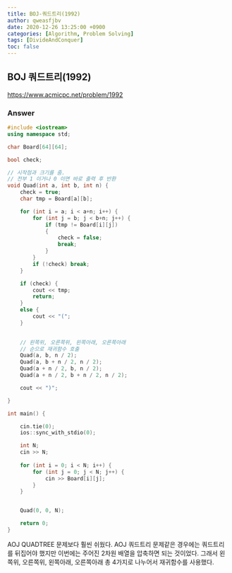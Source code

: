 ```yaml
---
title: BOJ-쿼드트리(1992)
author: qweasfjbv
date: 2020-12-26 13:25:00 +0900
categories: [Algorithm, Problem Solving]
tags: [DivideAndConquer]
toc: false
---
```


## BOJ 쿼드트리(1992)

<https://www.acmicpc.net/problem/1992>

### Answer

```cpp
#include <iostream>
using namespace std;

char Board[64][64];

bool check;

// 시작점과 크기를 줌.
// 전부 1 이거나 0 이면 바로 출력 후 반환
void Quad(int a, int b, int n) {
	check = true;
	char tmp = Board[a][b];

	for (int i = a; i < a+n; i++) {
		for (int j = b; j < b+n; j++) {
			if (tmp != Board[i][j])
			{
				check = false;
				break;
			}
		}
		if (!check) break;
	}

	if (check) {
		cout << tmp;
		return;
	}
	else {
		cout << "(";
	}
	

	// 왼쪽위, 오른쪽위, 왼쪽아래, 오른쪽아래
	// 순으로 재귀함수 호출
	Quad(a, b, n / 2);
	Quad(a, b + n / 2, n / 2);
	Quad(a + n / 2, b, n / 2);
	Quad(a + n / 2, b + n / 2, n / 2);

	cout << ")";

}

int main() {

	cin.tie(0);
	ios::sync_with_stdio(0);

	int N;
	cin >> N;
	
	for (int i = 0; i < N; i++) {
		for (int j = 0; j < N; j++) {
			cin >> Board[i][j];
		}
	}


	Quad(0, 0, N);

	return 0;
}
```

AOJ QUADTREE 문제보다 훨씬 쉬웠다. AOJ 쿼드트리 문제같은 경우에는 쿼드트리를 뒤집어야 했지만 이번에는 주어진 2차원 배열을 압축하면 되는 것이었다. 그래서 왼쪽위, 오른쪽위, 왼쪽아래, 오른쪽아래 총 4가지로 나누어서 재귀함수를 사용했다.